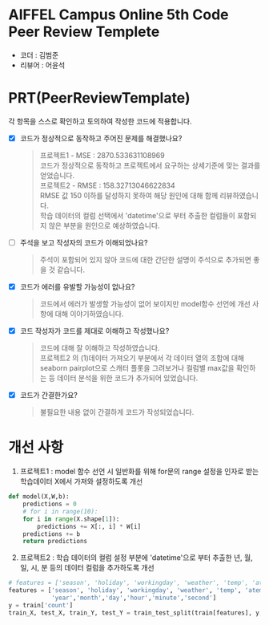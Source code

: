 # AIFFEL Campus Online 5th Code Peer Review Templete
- 코더 : 김범준
- 리뷰어 : 어윤석

# PRT(PeerReviewTemplate) 
각 항목을 스스로 확인하고 토의하여 작성한 코드에 적용합니다.

- [X] 코드가 정상적으로 동작하고 주어진 문제를 해결했나요? 
  > 프로젝트1 - MSE : 2870.533631108969  
      코드가 정상적으로 동작하고 프로젝트에서 요구하는 상세기준에 맞는 결과를 얻었습니다.  
  > 프로젝트2 - RMSE : 158.32713046622834  
      RMSE 값 150 이하를 달성하지 못하여 해당 원인에 대해 함께 리뷰하였습니다.  
      학습 데이터의 컬럼 선택에서 'datetime'으로 부터 추출한 컬럼들이 포함되지 않은 부분을 원인으로 예상하였습니다.
  
- [ ] 주석을 보고 작성자의 코드가 이해되었나요?
  > 주석이 포함되어 있지 않아 코드에 대한 간단한 설명이 주석으로 추가되면 좋을 것 같습니다.

- [X] 코드가 에러를 유발할 가능성이 없나요?
  > 코드에서 에러가 발생할 가능성이 없어 보이지만 model함수 선언에 개선 사항에 대해 이야기하였습니다.

- [X] 코드 작성자가 코드를 제대로 이해하고 작성했나요?
  > 코드에 대해 잘 이해하고 작성하였습니다.  
      프로젝트2 의 (1)데이터 가져오기 부분에서 각 데이터 열의 조합에 대해 seaborn pairplot으로 스캐터 플롯을 그려보거나 컬럼별 max값을 확인하는 등  데이터 분석을 위한 코드가 추가되어 있었습니다.  
  
- [X] 코드가 간결한가요?
  > 불필요한 내용 없이 간결하게 코드가 작성되었습니다.

# 개선 사항
1. 프로젝트1 : model 함수 선언 시 일반화를 위해 for문의 range 설정을 인자로 받는 학습데이터 X에서 가져와 설정하도록 개선
```python
def model(X,W,b):
    predictions = 0    
    # for i in range(10):
    for i in range(X.shape[1]):
        predictions += X[:, i] * W[i]
    predictions += b
    return predictions
```
2. 프로젝트2 : 학습 데이터의 컬럼 설정 부분에 'datetime'으로 부터 추출한 년, 월, 일, 시, 분 등의 데이터 컬럼을 추가하도록 개선
```python
# features = ['season', 'holiday', 'workingday', 'weather', 'temp', 'atemp', 'humidity', 'windspeed']
features = ['season', 'holiday', 'workingday', 'weather', 'temp', 'atemp', 'humidity', 'windspeed',
            'year','month','day','hour','minute','second']
y = train['count']
train_X, test_X, train_Y, test_Y = train_test_split(train[features], y, test_size = 0.2)
```

